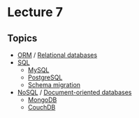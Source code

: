Lecture 7
=========

Topics
------

- [ORM](http://en.wikipedia.org/wiki/Object-relational_mapping) / [Relational databases](http://en.wikipedia.org/wiki/Relational_database)
- [SQL](http://en.wikipedia.org/wiki/Sql)
  - [MySQL](http://en.wikipedia.org/wiki/MySQL)
  - [PostgreSQL](http://en.wikipedia.org/wiki/PostgreSQL)
  - [Schema migration](http://en.wikipedia.org/wiki/Schema_migration)
- [NoSQL](http://en.wikipedia.org/wiki/Nosql) / [Document-oriented databases](http://en.wikipedia.org/wiki/Document-oriented_database)
  - [MongoDB](http://en.wikipedia.org/wiki/MongoDB)
  - [CouchDB](http://en.wikipedia.org/wiki/CouchDB)
